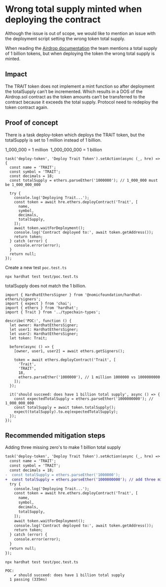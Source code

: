 # Wrong total supply minted when deploying the contract

Although the issue is out of scope, we would like to mention an issue with the deployment script setting the wrong token total supply. 


When reading the [Airdrop documentation]("https://github.com/TraitForge/GitBook/blob/main/GamePlay/%24TRAIT%20Token%20Airdrop.md") the team mentions a total supply of 1 billion tokens, but when deploying the token the wrong total supply is minted.

## **Impact**

The TRAIT token does not implement a mint function so after deployment the totalSupply can’t be incremented. Which results in a DOS of the Airdrop.sol contract as the token amounts can’t be transferred to the contract because it exceeds the total supply. Protocol need to redeploy the token contract again.

## **Proof of concept**

There is a task deploy-token which deploys the TRAIT token, but the totalSupply is set to 1 million instead of 1 billion.

1_000_000 = 1 million 
1_000_000_000 = 1 billion

```
task('deploy-token', 'Deploy Trait Token').setAction(async (_, hre) => {
  const name = 'TRAIT';
  const symbol = 'TRAIT';
  const decimals = 18;
  const totalSupply = ethers.parseEther('1000000'); // 1_000_000 must be 1_000_000_000

  try {
    console.log('Deploying Trait...');
    const token = await hre.ethers.deployContract('Trait', [
      name,
      symbol,
      decimals,
      totalSupply,
    ]);
    await token.waitForDeployment();
    console.log('Contract deployed to:', await token.getAddress());
    return token;
  } catch (error) {
    console.error(error);
  }
  return null;
});

```
Create a new test `poc.test.ts`

`npx hardhat test test/poc.test.ts`

totalSupply does not match the 1 billion.

```tsx
import { HardhatEthersSigner } from '@nomicfoundation/hardhat-ethers/signers';
import { expect } from 'chai';
import { ethers } from 'hardhat';
import { Trait } from '../typechain-types';

describe('POC:', function () {
  let owner: HardhatEthersSigner;
  let user1: HardhatEthersSigner;
  let user2: HardhatEthersSigner;
  let token: Trait;

  before(async () => {
    [owner, user1, user2] = await ethers.getSigners();

    token = await ethers.deployContract('Trait', [
      'Trait',
      'TRAIT',
      18,
      ethers.parseEther('1000000'), // 1 million 1000000 vs 1000000000 
    ]);
  });

  it('should succeed: does have 1 billion total supply', async () => {
    const expectedTotalSupply = ethers.parseEther('1000000000'); // 1_000_000_000
    const totalSupply = await token.totalSupply();
    expect(totalSupply).to.eq(expectedTotalSupply);
  });
});

```

## **Recommended mitigation steps**

Adding three missing zero's to make 1 billion total supply

```diff
task('deploy-token', 'Deploy Trait Token').setAction(async (_, hre) => {
  const name = 'TRAIT';
  const symbol = 'TRAIT';
  const decimals = 18;
-  const totalSupply = ethers.parseEther('1000000');
+  const totalSupply = ethers.parseEther('1000000000'); // add three missing zero's
  try {
    console.log('Deploying Trait...');
    const token = await hre.ethers.deployContract('Trait', [
      name,
      symbol,
      decimals,
      totalSupply,
    ]);
    await token.waitForDeployment();
    console.log('Contract deployed to:', await token.getAddress());
    return token;
  } catch (error) {
    console.error(error);
  }
  return null;
});

```


```
npx hardhat test test/poc.test.ts
```


```
POC:
    ✔ should succeed: does have 1 billion total supply
  1 passing (335ms)

```
